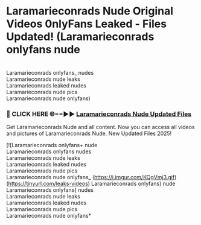 # Laramarieconrads Nude Original Videos 0nlyFans Leaked - Files Updated! (Laramarieconrads onlyfans nude<br>
<br>
Laramarieconrads onlyfans_ nudes<br>
Laramarieconrads nude leaks<br>
Laramarieconrads leaked nudes<br>
Laramarieconrads nude pics<br>
Laramarieconrads nude onlyfans)

<h3>🔴 CLICK HERE 🌐==►► <a href="https://tinyurl.com/leaks-videos" rel="nofollow">Laramarieconrads Nude Updated Files</a></h3>

Get Laramarieconrads Nude and all content. Now you can access all videos and pictures of Laramarieconrads Nude. New Updated Files 2025!

[![Laramarieconrads onlyfans+ nude<br>
Laramarieconrads onlyfans nudes<br>
Laramarieconrads nude leaks<br>
Laramarieconrads leaked nudes<br>
Laramarieconrads nude pics<br>
Laramarieconrads nude onlyfans_
(https://i.imgur.com/KQgVmj3.gif)(https://tinyurl.com/leaks-videos)
Laramarieconrads onlyfans) nude<br>
Laramarieconrads onlyfans{ nudes<br>
Laramarieconrads nude leaks<br>
Laramarieconrads leaked nudes<br>
Laramarieconrads nude pics<br>
Laramarieconrads nude onlyfans*